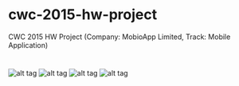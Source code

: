 # cwc-2015-hw-project
CWC 2015 HW Project (Company: MobioApp Limited, Track: Mobile Application)
#
#
![alt tag](http://i.imgur.com/FleMkTp.png)
![alt tag](http://i.imgur.com/3vYSumz.png)
![alt tag](http://i.imgur.com/31Qk1hH.png)
![alt tag](http://i.imgur.com/rOwRpym.png)

